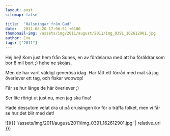 ```yaml
---
layout: post
sitemap: false

title:  "Hälsningar från Gud"
date:   2011-08-20 17:06:51 +0100
thumbnail-img: /assets/img/2011/august/2011/img_0391_162612901.jpg
author: Eva
tags: ["2011"]
---
```


Hej hej! Kom just hem från Sunes, en av fördelarna med att ha föräldrar som bor 8 mil bort ;) hehe ne skojas.

Men de har varit väldigt generösa idag. Har fått ett förråd med mat så jag överlever ett tag, och fiskar wopwop!

Får se hur länge de här överlever ;) 




Ser lite rörigt ut just nu, men jag ska fixa!







Hade dessutom velat dra ut på cruisingen ikv för o träffa folket, men vi får se hur det blir med det!

![]({{ '/assets/img/2011/august/2011/img_0391_162612901.jpg'  | relative_url }})

